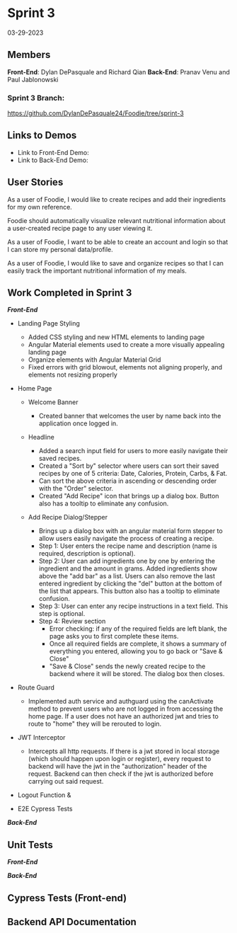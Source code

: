 # Sprint 3
03-29-2023
## Members
**Front-End**: Dylan DePasquale and Richard Qian
**Back-End**: Pranav Venu and Paul Jablonowski

### Sprint 3 Branch: 
https://github.com/DylanDePasquale24/Foodie/tree/sprint-3

## Links to Demos
- Link to Front-End Demo:
- Link to Back-End Demo:

## User Stories

As a user of Foodie, I would like to create recipes and add their ingredients for my own reference.

Foodie should automatically visualize relevant nutritional information about a user-created recipe page to any user viewing it.

As a user of Foodie, I want to be able to create an account and login so that I can store my personal data/profile.

As a user of Foodie, I would like to save and organize recipes so that I can easily track the important nutritional information of my meals.


## Work Completed in Sprint 3

***Front-End***
* Landing Page Styling
  * Added CSS styling and new HTML elements to landing page
  * Angular Material elements used to create a more visually appealing landing page
  * Organize elements with Angular Material Grid
  * Fixed errors with grid blowout, elements not aligning properly, and elements not resizing properly

 * Home Page
    * Welcome Banner
      * Created banner that welcomes the user by name back into the application once logged in. 

    * Headline
      * Added a search input field for users to more easily navigate their saved recipes.
      * Created a "Sort by" selector where users can sort their saved recipes by one of 5 criteria: Date, Calories, Protein, Carbs, & Fat. 
      * Can sort the above criteria in ascending or descending order with the "Order" selector.
      * Created "Add Recipe" icon that brings up a dialog box. Button also has a tooltip to eliminate any confusion.

    * Add Recipe Dialog/Stepper
      * Brings up a dialog box with an angular material form stepper to allow users easily navigate the process of creating a recipe. 
      * Step 1: User enters the recipe name and description (name is required, description is optional).
      * Step 2: User can add ingredients one by one by entering the ingredient and the amount in grams. Added ingredients show above the "add bar" as a list. Users can also remove the last entered ingredient by clicking the "del" button at the bottom of the list that appears. This button also has a tooltip to eliminate confusion.
      * Step 3: User can enter any recipe instructions in a text field. This step is optional.
      * Step 4: Review section
        * Error checking: if any of the required fields are left blank, the page asks you to first complete these items.
        * Once all required fields are complete, it shows a summary of everything you entered, allowing you to go back or "Save & Close"
        * "Save & Close" sends the newly created recipe to the backend where it will be stored. The dialog box then closes.


* Route Guard
  * Implemented auth service and authguard using the canActivate method to prevent users who are not logged in from accessing the home page. If a user does not have an authorized jwt and tries to route to "home" they will be rerouted to login. 

* JWT Interceptor
  * Intercepts all http requests. If there is a jwt stored in local storage (which should happen upon login or register), every request to backend will have the jwt in the "authorization" header of the request. Backend can then check if the jwt is authorized before carrying out said request.


* Logout Function &

* E2E Cypress Tests
  


***Back-End***



## Unit Tests

***Front-End***


***Back-End***


## Cypress Tests (Front-end)

## Backend API Documentation
